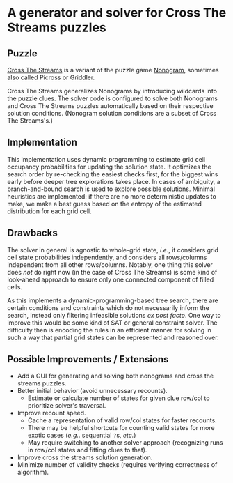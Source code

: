 # A generator and solver for Cross The Streams puzzles

## Puzzle

[Cross The Streams](https://logic-puzzle.fandom.com/wiki/Cross_The_Streams) is a variant of the puzzle game [Nonogram](https://en.wikipedia.org/wiki/Nonogram), sometimes also called Picross or Griddler.

Cross The Streams generalizes Nonograms by introducing wildcards into the puzzle clues. The solver code is configured to solve both Nonograms and Cross The Streams puzzles automatically based on their respective solution conditions. (Nonogram solution conditions are a subset of Cross The Streams's.)

## Implementation

This implementation uses dynamic programming to estimate grid cell occupancy probabilities for updating the solution state. It optimizes the search order by re-checking the easiest checks first, for the biggest wins early before deeper tree explorations takes place. In cases of ambiguity, a branch-and-bound search is used to explore possible solutions. Minimal heuristics are implemented: if there are no more deterministic updates to make, we make a best guess based on the entropy of the estimated distribution for each grid cell.

## Drawbacks

The solver in general is agnostic to whole-grid state, *i.e.*, it considers grid cell state probabilities independently, and considers all rows/columns independent from all other rows/columns. Notably, one thing this solver does *not* do right now (in the case of Cross The Streams) is some kind of look-ahead approach to ensure only one connected component of filled cells.

As this implements a dynamic-programming-based tree search, there are certain conditions and constraints which do not necessarily inform the search, instead only filtering infeasible solutions *ex post facto*. One way to improve this would be some kind of SAT or general constraint solver. The difficulty then is encoding the rules in an efficient manner for solving in such a way that partial grid states can be represented and reasoned over.

## Possible Improvements / Extensions

* Add a GUI for generating and solving both nonograms and cross the streams puzzles.
* Better initial behavior (avoid unnecessary recounts).
  * Estimate or calculate number of states for given clue row/col to prioritize solver's traversal.
* Improve recount speed.
  * Cache a representation of valid row/col states for faster recounts.
  * There may be helpful shortcuts for counting valid states for more exotic cases (*e.g.*. sequential `?`s, *etc.*)
  * May require switching to another solver approach (recognizing runs in row/col states and fitting clues to that).
* Improve cross the streams solution generation.
* Minimize number of validity checks (requires verifying correctness of algorithm).
